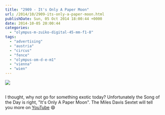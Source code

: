 ```yaml
---
title: "2909 - It's Only A Paper Moon"
url: /2014/10/2909-its-only-a-paper-moon.html
publishDate: Sun, 05 Oct 2014 18:00:44 +0000
date: 2014-10-05 20:00:44
categories: 
  - "olympus-m-zuiko-digital-45-mm-f1-8"
tags: 
  - "advertising"
  - "austria"
  - "circus"
  - "fence"
  - "olympus-om-d-e-m1"
  - "vienna"
  - "wien"
---
```

<div class="container">
<div class="center"><a target="_blank" href="https://d25zfm9zpd7gm5.cloudfront.net/1200x1200/2014/20140912_165451_lr.jpg"><img src="https://d25zfm9zpd7gm5.cloudfront.net/0600x0600/2014/20140912_165451_lr.jpg" /></a></div>
</div>
<br />

I thought, why not go for something exotic today? Unfortunately the Song of the Day is right, "It's Only A Paper Moon". The Miles Davis Sextet will tell you more on <a href="https://www.youtube.com/watch?v=S_z_ismOZes" target="_blank">YouTube</a> 😄

